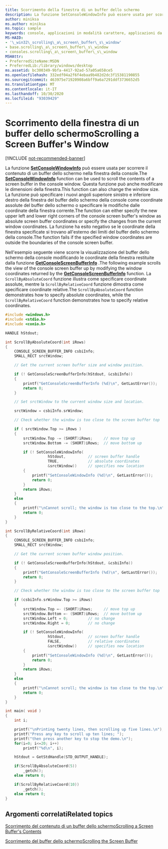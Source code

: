 ```yaml
---
title: Scorrimento della finestra di un buffer dello schermo
description: La funzione SetConsoleWindowInfo può essere usata per scorrere il contenuto di un buffer dello schermo nella finestra della console.
author: miniksa
ms.author: miniksa
ms.topic: sample
keywords: console, applicazioni in modalità carattere, applicazioni da riga di comando, applicazioni di terminale, api della console
MS-HAID:
- '\_win32\_scrolling\_a\_screen\_buffer\_s\_window'
- base.scrolling\_a\_screen\_buffer\_s\_window
- consoles.scrolling\_a\_screen\_buffer\_s\_window
MSHAttr:
- PreferredSiteName:MSDN
- PreferredLib:/library/windows/desktop
ms.assetid: bc300349-9bfa-4417-92ad-57a05a658ce5
ms.openlocfilehash: 332edf04a2f6f4ebaa9b482d2dc3f15381190855
ms.sourcegitcommit: 463975e71920908a6bff9a6a7291ddf3736652d5
ms.translationtype: MT
ms.contentlocale: it-IT
ms.lasthandoff: 10/30/2020
ms.locfileid: "93039429"
---
```

# <a name="scrolling-a-screen-buffers-window"></a><span data-ttu-id="40acb-104">Scorrimento della finestra di un buffer dello schermo</span><span class="sxs-lookup"><span data-stu-id="40acb-104">Scrolling a Screen Buffer's Window</span></span>

[!INCLUDE [not-recommended-banner](./includes/not-recommended-banner.md)]

<span data-ttu-id="40acb-105">La funzione [**SetConsoleWindowInfo**](setconsolewindowinfo.md) può essere usata per scorrere il contenuto di un buffer dello schermo nella finestra della console.</span><span class="sxs-lookup"><span data-stu-id="40acb-105">The [**SetConsoleWindowInfo**](setconsolewindowinfo.md) function can be used to scroll the contents of a screen buffer in the console window.</span></span> <span data-ttu-id="40acb-106">Questa funzione può anche modificare le dimensioni della finestra.</span><span class="sxs-lookup"><span data-stu-id="40acb-106">This function can also change the window size.</span></span> <span data-ttu-id="40acb-107">La funzione può specificare i nuovi angoli superiore sinistro e inferiore destro della finestra del buffer dello schermo della console come coordinate assolute del buffer dello schermo o specificare le modifiche dalle coordinate della finestra corrente.</span><span class="sxs-lookup"><span data-stu-id="40acb-107">The function can either specify the new upper left and lower right corners of the console screen buffer's window as absolute screen buffer coordinates or specify the changes from the current window coordinates.</span></span> <span data-ttu-id="40acb-108">La funzione ha esito negativo se le coordinate della finestra specificate si trovano all'esterno dei limiti del buffer dello schermo della console.</span><span class="sxs-lookup"><span data-stu-id="40acb-108">The function fails if the specified window coordinates are outside the boundaries of the console screen buffer.</span></span>

<span data-ttu-id="40acb-109">Nell'esempio seguente viene scorre la visualizzazione del buffer dello schermo della console modificando le coordinate della finestra restituite dalla funzione [**GetConsoleScreenBufferInfo**](getconsolescreenbufferinfo.md) .</span><span class="sxs-lookup"><span data-stu-id="40acb-109">The following example scrolls the view of the console screen buffer up by modifying the window coordinates returned by the [**GetConsoleScreenBufferInfo**](getconsolescreenbufferinfo.md) function.</span></span> <span data-ttu-id="40acb-110">La `ScrollByAbsoluteCoord` funzione illustra come specificare coordinate assolute, mentre la `ScrollByRelativeCoord` funzione dimostra come specificare coordinate relative.</span><span class="sxs-lookup"><span data-stu-id="40acb-110">The `ScrollByAbsoluteCoord` function demonstrates how to specify absolute coordinates, while the `ScrollByRelativeCoord` function demonstrates how to specify relative coordinates.</span></span>

```C
#include <windows.h>
#include <stdio.h>
#include <conio.h>

HANDLE hStdout;

int ScrollByAbsoluteCoord(int iRows)
{
    CONSOLE_SCREEN_BUFFER_INFO csbiInfo;
    SMALL_RECT srctWindow;

    // Get the current screen buffer size and window position.

    if (! GetConsoleScreenBufferInfo(hStdout, &csbiInfo))
    {
        printf("GetConsoleScreenBufferInfo (%d)\n", GetLastError());
        return 0;
    }

    // Set srctWindow to the current window size and location.

    srctWindow = csbiInfo.srWindow;

    // Check whether the window is too close to the screen buffer top

    if ( srctWindow.Top >= iRows )
    {
        srctWindow.Top -= (SHORT)iRows;     // move top up
        srctWindow.Bottom -= (SHORT)iRows;  // move bottom up

        if (! SetConsoleWindowInfo(
                   hStdout,          // screen buffer handle
                   TRUE,             // absolute coordinates
                   &srctWindow))     // specifies new location
        {
            printf("SetConsoleWindowInfo (%d)\n", GetLastError());
            return 0;
        }
        return iRows;
    }
    else
    {
        printf("\nCannot scroll; the window is too close to the top.\n");
        return 0;
    }
}

int ScrollByRelativeCoord(int iRows)
{
    CONSOLE_SCREEN_BUFFER_INFO csbiInfo;
    SMALL_RECT srctWindow;

    // Get the current screen buffer window position.

    if (! GetConsoleScreenBufferInfo(hStdout, &csbiInfo))
    {
        printf("GetConsoleScreenBufferInfo (%d)\n", GetLastError());
        return 0;
    }

    // Check whether the window is too close to the screen buffer top

    if (csbiInfo.srWindow.Top >= iRows)
    {
        srctWindow.Top =- (SHORT)iRows;     // move top up
        srctWindow.Bottom =- (SHORT)iRows;  // move bottom up
        srctWindow.Left = 0;         // no change
        srctWindow.Right = 0;        // no change

        if (! SetConsoleWindowInfo(
                   hStdout,          // screen buffer handle
                   FALSE,            // relative coordinates
                   &srctWindow))     // specifies new location
        {
            printf("SetConsoleWindowInfo (%d)\n", GetLastError());
            return 0;
        }
        return iRows;
    }
    else
    {
        printf("\nCannot scroll; the window is too close to the top.\n");
        return 0;
    }
}

int main( void )
{
    int i;

    printf("\nPrinting twenty lines, then scrolling up five lines.\n");
    printf("Press any key to scroll up ten lines; ");
    printf("then press another key to stop the demo.\n");
    for(i=0; i<=20; i++)
        printf("%d\n", i);

    hStdout = GetStdHandle(STD_OUTPUT_HANDLE);

    if(ScrollByAbsoluteCoord(5))
        _getch();
    else return 0;

    if(ScrollByRelativeCoord(10))
        _getch();
    else return 0;
}
```

## <a name="related-topics"></a><span data-ttu-id="40acb-111">Argomenti correlati</span><span class="sxs-lookup"><span data-stu-id="40acb-111">Related topics</span></span>

[<span data-ttu-id="40acb-112">Scorrimento del contenuto di un buffer dello schermo</span><span class="sxs-lookup"><span data-stu-id="40acb-112">Scrolling a Screen Buffer's Contents</span></span>](scrolling-a-screen-buffer-s-contents.md)

[<span data-ttu-id="40acb-113">Scorrimento del buffer dello schermo</span><span class="sxs-lookup"><span data-stu-id="40acb-113">Scrolling the Screen Buffer</span></span>](scrolling-the-screen-buffer.md)
